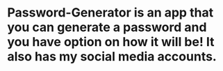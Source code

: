 # Password-Generator is an app that you can generate a password and you have option on how it will be! It also has my social media accounts.
